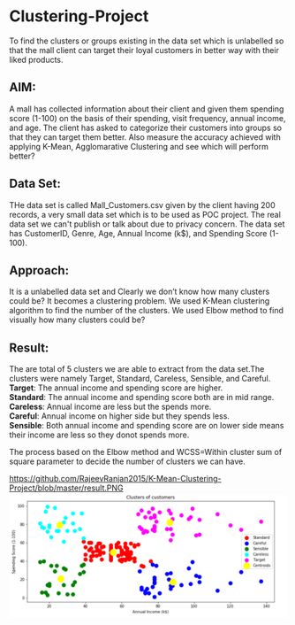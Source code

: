 # Clustering-Project

To find the clusters or groups existing in the data set which is unlabelled so that the mall client can target their loyal customers in better way with their liked products.


## AIM:

A mall has collected information about their client and given them spending score (1-100) on the basis of their spending, visit
frequency, annual income, and age. The client has asked to categorize their customers into groups so that they can target them better.
Also measure the accuracy achieved with applying K-Mean, Agglomarative Clustering and see which will perform better?

## Data Set:

THe data set is called Mall_Customers.csv given by the client having 200 records, a very small data set which is to be used as POC project. The real data set we can't publish or talk about due to privacy concern. The data set has CustomerID,	Genre,	Age,	Annual Income (k$), and 	Spending Score (1-100).


## Approach:

 It is a unlabelled data set and Clearly we don’t know how many clusters could be? It becomes a clustering problem. We used K-Mean clustering algorithm to find the number of the clusters. We used Elbow method to find visually how many clusters could be?
 
 ## Result:
 
The are total of 5 clusters we are able to extract from the data set.The clusters were namely Target, Standard, Careless, Sensible, and Careful.<br/>
<b>Target</b>: The annual income and spending score are higher.<br />
<b>Standard</b>: The annual income and spending score both are in mid range.<br />
<b>Careless</b>: Annual income are less but the spends more.<br /> 
<b>Careful</b>: Annual income on higher side but they spends less.<br /> 
<b>Sensible</b>: Both annual income and spending score are on lower side means their income are less so they donot spends more.<br />

The process based on the Elbow method and WCSS=Within cluster sum of square parameter to decide the number of clusters we can have.

https://github.com/RajeevRanjan2015/K-Mean-Clustering-Project/blob/master/result.PNG
![Clusters of customers](https://github.com/RajeevRanjan2015/K-Mean-Clustering-Project/blob/master/result.PNG)
